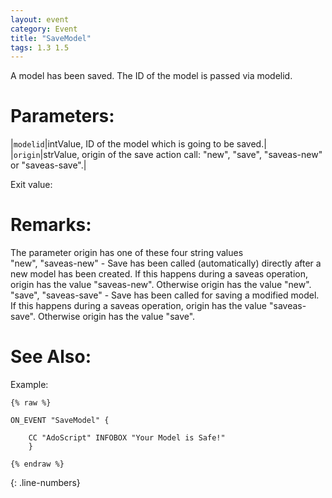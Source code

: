 ```yaml
---
layout: event
category: Event
title: "SaveModel"
tags: 1.3 1.5
---
```


A model has been saved. The ID of the model is passed via modelid.  

# Parameters:  

|`modelid`|intValue, ID of the model which is going to be saved.|
|`origin`|strValue, origin of the save action call: "new", "save", "saveas-new" or "saveas-save".|

Exit value:



# Remarks:  

The parameter origin has one of these four string values  
"new", "saveas-new" - Save has been called (automatically) directly after a new model has been created. If this happens during a saveas operation, origin has the value "saveas-new". Otherwise origin has the value "new".  
"save", "saveas-save" - Save has been called for saving a modified model. If this happens during a saveas operation, origin has the value "saveas-save". Otherwise origin has the value "save".  

# See Also:  



Example:

```adoscript
{% raw %}

ON_EVENT "SaveModel" {
	
	CC "AdoScript" INFOBOX "Your Model is Safe!" 	
	}

{% endraw %}
```
{: .line-numbers}

